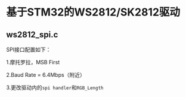 # 基于STM32的WS2812/SK2812驱动

## ws2812_spi.c

SPI接口配置如下：

1.摩托罗拉，MSB First

2.Baud Rate = 6.4Mbps（附近）

3.更改驱动内的`spi handler`和`RGB_Length`
